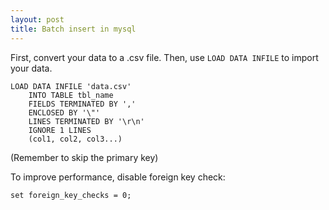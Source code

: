 ```yaml
---
layout: post
title: Batch insert in mysql
---
```


First, convert your data to a .csv file.
Then, use `LOAD DATA INFILE` to import your data.

```
LOAD DATA INFILE 'data.csv'
    INTO TABLE tbl_name
    FIELDS TERMINATED BY ','
    ENCLOSED BY '\"'
    LINES TERMINATED BY '\r\n'
    IGNORE 1 LINES
    (col1, col2, col3...)
```
(Remember to skip the primary key)

To improve performance, disable foreign key check:

```set foreign_key_checks = 0;```
